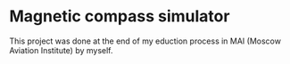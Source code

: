 # Magnetic compass simulator 
This project was done at the end of my eduction process in MAI (Moscow Aviation Institute) by myself.
